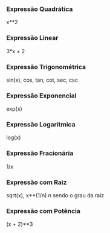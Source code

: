 ### Expressão Quadrática
 x**2
### Expressão Linear
3*x + 2
### Expressão Trigonométrica
sin(x), cos, tan, cot, sec, csc 
### Expressão Exponencial
exp(x)
### Expressão Logarítmica
log(x)
### Expressão Fracionária
1/x
### Expressão com Raiz 
sqrt(x), x**(1/n) n sendo o grau da raiz
### Expressão com Potência
(x + 2)**3

